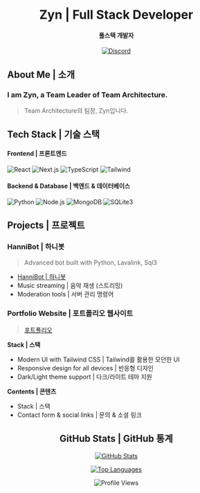 <div align="center">

# Zyn | Full Stack Developer
#### 풀스택 개발자

[![Discord](https://discord.c99.nl/widget/theme-1/837570564536270848.png)](https://discord.com/users/837570564536270848)

</div>

## About Me | 소개
### I am Zyn, a Team Leader of Team Architecture.
> Team Architecture의 팀장, Zyn입니다.

## Tech Stack | 기술 스택

#### Frontend | 프론트엔드
![React](https://img.shields.io/badge/React-20232A?style=flat-square&logo=react&logoColor=61DAFB)
![Next.js](https://img.shields.io/badge/Next.js-000000?style=flat-square&logo=next.js&logoColor=white)
![TypeScript](https://img.shields.io/badge/TypeScript-007ACC?style=flat-square&logo=typescript&logoColor=white)
![Tailwind](https://img.shields.io/badge/Tailwind-38B2AC?style=flat-square&logo=tailwind-css&logoColor=white)

#### Backend & Database | 백엔드 & 데이터베이스
![Python](https://img.shields.io/badge/Python-3776AB?style=flat-square&logo=python&logoColor=white)
![Node.js](https://img.shields.io/badge/Node.js-339933?style=flat-square&logo=node.js&logoColor=white)
![MongoDB](https://img.shields.io/badge/MongoDB-47A248?style=flat-square&logo=mongodb&logoColor=white)
![SQLite3](https://img.shields.io/badge/SQLite3-003B57?style=flat-square&logo=sqlite&logoColor=white)

## Projects | 프로젝트

### HanniBot | 하니봇
> Advanced bot built with Python, Lavalink, Sql3
- [HanniBot | 하니봇](https://hannibot.netlify.app/)
- Music streaming | 음악 재생 (스트리밍)
- Moderation tools | 서버 관리 명령어

### Portfolio Website | 포트폴리오 웹사이트
> [포트폴리오](https://zyn-one.vercel.app/)

**Stack | 스택**
- Modern UI with Tailwind CSS | Tailwind를 활용한 모던한 UI
- Responsive design for all devices | 반응형 디자인
- Dark/Light theme support | 다크/라이트 테마 지원

**Contents | 콘텐츠**
- Stack | 스택
- Contact form & social links |  문의 & 소셜 링크
 
<div align="center">

## GitHub Stats | GitHub 통계

[![GitHub Stats](https://github-readme-stats.vercel.app/api?username=zynesa&show_icons=true&theme=tokyonight&hide_border=true&hide_title=true)](https://github.com/zynesa)

[![Top Languages](https://github-readme-stats.vercel.app/api/top-langs/?username=zynesa&layout=compact&theme=tokyonight&hide_border=true&hide_title=true)](https://github.com/zynesa)

![Profile Views](https://komarev.com/ghpvc/?username=zynesa&color=blueviolet&style=flat-square)

</div>
